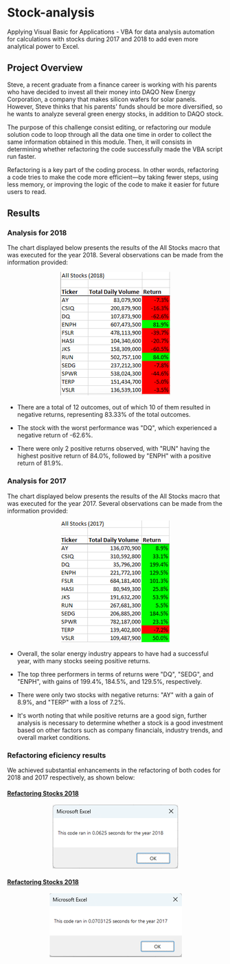 # Stock-analysis
Applying Visual Basic for Applications - VBA for data analysis automation for calculations with stocks during 2017 and 2018 to add even more analytical power to Excel.

## Project Overview
Steve, a recent graduate from a finance career is working with his parents who have decided to invest all their money into DAQO New Energy Corporation, a company that makes silicon wafers for solar panels. However, Steve thinks that his parents' funds should be more diversified, so he wants to analyze several green energy stocks, in addition to DAQO stock.

The purpose of this challenge consist editing, or refactoring our module solution code to loop through all the data one time in order to collect the same information obtained in this module. Then, it will consists in determining whether refactoring the code successfully made the VBA script run faster.  

Refactoring is a key part of the coding process. In other words, refactoring a code tries to make the code more efficient—by taking fewer steps, using less memory, or improving the logic of the code to make it easier for future users to read. 
## Results

### Analysis for 2018
The chart displayed below presents the results of the All Stocks macro that was executed for the year 2018. Several observations can be made from the information provided:

<p align="center">
  <img src="https://github.com/rdonosob1/Stock-analysis/blob/main/Resources/All%20Stocks%20-%202018.png" />
</p>

- There are a total of 12 outcomes, out of which 10 of them resulted in negative returns, representing 83.33% of the total outcomes.

- The stock with the worst performance was "DQ", which experienced a negative return of -62.6%.

- There were only 2 positive returns observed, with "RUN" having the highest positive return of 84.0%, followed by "ENPH" with a positive return of 81.9%.

### Analysis for 2017

The chart displayed below presents the results of the All Stocks macro that was executed for the year 2017. Several observations can be made from the information provided:

<p align="center">
  <img src="https://github.com/rdonosob1/Stock-analysis/blob/main/Resources/All%20Stocks%20-%202017.png" />
</p>

- Overall, the solar energy industry appears to have had a successful year, with many stocks seeing positive returns.

- The top three performers in terms of returns were "DQ", "SEDG", and "ENPH", with gains of 199.4%, 184.5%, and 129.5%, respectively.

- There were only two stocks with negative returns: "AY" with a gain of 8.9%, and "TERP" with a loss of 7.2%.

- It's worth noting that while positive returns are a good sign, further analysis is necessary to determine whether a stock is a good investment based on other factors such as company financials, industry trends, and overall market conditions.

### Refactoring eficiency results
We achieved substantial enhancements in the refactoring of both codes for 2018 and 2017 respectively, as shown below:

#### <u><b>Refactoring Stocks 2018<b><u>

<p align="center">
  <img src="https://github.com/rdonosob1/Stock-analysis/blob/main/Resources/Code%20Speed%202018.png" />
</p>

#### <u>Refactoring Stocks 2018<u>

  <p align="center">
  <img src="https://github.com/rdonosob1/Stock-analysis/blob/main/Resources/Code%20speed%202017.png" />
</p>

